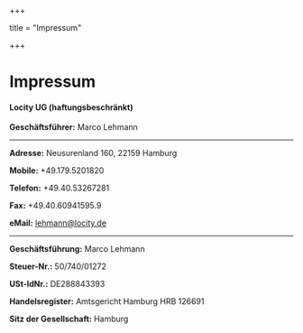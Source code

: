+++

title = "Impressum"

+++

# Impressum

#### Locity UG (haftungsbeschränkt)

__Geschäftsführer:__ Marco Lehmann

---

__Adresse:__ Neusurenland 160, 22159 Hamburg

__Mobile:__ +49.179.5201820

__Telefon:__ +49.40.53267281

__Fax:__ +49.40.60941595.9

__eMail:__ [lehmann@locity.de](mailto:lehmann@locity.de)

---

__Geschäftsführung:__ Marco Lehmann

__Steuer-Nr.:__ 50/740/01272

__USt-IdNr.:__ DE288843393

__Handelsregister:__ Amtsgericht Hamburg HRB 126691

__Sitz der Gesellschaft:__ Hamburg
